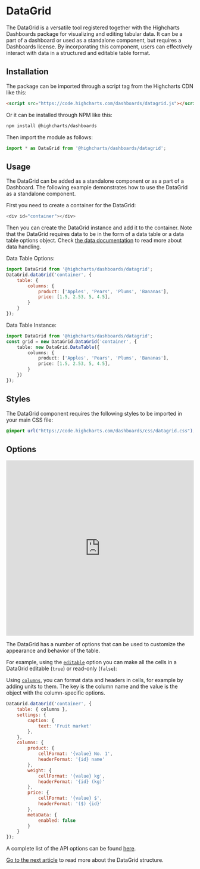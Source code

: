 DataGrid
===

The DataGrid is a versatile tool registered together with the Highcharts Dashboards package for visualizing and editing tabular data. It can be a part of a dashboard or used as a standalone component, but requires a Dashboards license. By incorporating this component, users can effectively interact with data in a structured and editable table format.

## Installation
The package can be imported through a script tag from the Highcharts CDN like this:

```html
<script src="https://code.highcharts.com/dashboards/datagrid.js"></script>
```

Or it can be installed through NPM like this:

```bash
npm install @highcharts/dashboards
```

Then import the module as follows:

```ts
import * as DataGrid from '@highcharts/dashboards/datagrid';
```

## Usage
The DataGrid can be added as a standalone component or as a part of a Dashboard.
The following example demonstrates how to use the DataGrid as a standalone component.

First you need to create a container for the DataGrid:

```js
<div id="container"></div>
```

Then you can create the DataGrid instance and add it to the container.
Note that the DataGrid requires data to be in the form of a data table or a data table options object.
Check [the data documentation](https://www.highcharts.com/docs/dashboards/data-handling) to read more about data handling.

Data Table Options:
```js
import DataGrid from '@highcharts/dashboards/datagrid';
DataGrid.dataGrid('container', {
    table: {
        columns: {
            product: ['Apples', 'Pears', 'Plums', 'Bananas'],
            price: [1.5, 2.53, 5, 4.5],
        }
    }
});
```

Data Table Instance:
```ts
import DataGrid from '@highcharts/dashboards/datagrid';
const grid = new DataGrid.DataGrid('container', {
    table: new DataGrid.DataTable({
        columns: {
            product: ['Apples', 'Pears', 'Plums', 'Bananas'],
            price: [1.5, 2.53, 5, 4.5],
        }
    })
});
```

## Styles
The DataGrid component requires the following styles to be imported in your main CSS file:

```css
@import url("https://code.highcharts.com/dashboards/css/datagrid.css");
```


## Options
<iframe style="width: 100%; height: 470px; border: none;" src="https://www.highcharts.com/samples/embed/data-grid/basic/overview" allow="fullscreen"></iframe>

The DataGrid has a number of options that can be used to customize the appearance and behavior of the table.

For example, using the [`editable`](https://api.highcharts.com/dashboards/#interfaces/DataGrid_DataGridOptions.DataGridOptions-1#editable) option you can make all the cells in a DataGrid editable (`true`) or read-only (`false`):

Using [`columns`](https://api.highcharts.com/dashboards/#interfaces/DataGrid_DataGridOptions.DataGridOptions-1#columns), you can format data and headers in cells, for example by adding units to them. The key is the column name and the value is the object with the column-specific options.

```js
DataGrid.dataGrid('container', {
    table: { columns },
    settings: {
        caption: {
            text: 'Fruit market'
        },
    },
    columns: {
        product: {
            cellFormat: '{value} No. 1',
            headerFormat: '{id} name'
        },
        weight: {
            cellFormat: '{value} kg',
            headerFormat: '{id} (kg)'
        },
        price: {
            cellFormat: '{value} $',
            headerFormat: '($) {id}'
        },
        metaData: {
            enabled: false
        }
    }
});
```

A complete list of the API options can be found [here](https://api.highcharts.com/dashboards/typedoc/interfaces/DataGrid_DataGridOptions.DataGridOptions-1.html).

[Go to the next article](https://www.highcharts.com/docs/datagrid/understanding-datagrid) to read more about the DataGrid structure.
